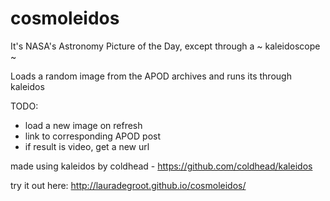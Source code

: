 # cosmoleidos
It's NASA's Astronomy Picture of the Day, except through a ~ kaleidoscope ~

Loads a random image from the APOD archives and runs its through kaleidos

TODO: 
- load a new image on refresh
- link to corresponding APOD post
- if result is video, get a new url

made using kaleidos by coldhead - https://github.com/coldhead/kaleidos

try it out here: http://lauradegroot.github.io/cosmoleidos/

